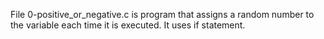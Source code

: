 File 0-positive_or_negative.c is program that assigns a random number to the variable each time it is executed. It uses if statement.
